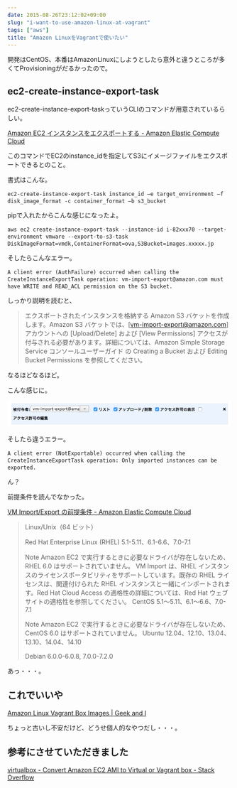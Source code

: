 ```yaml
---
date: 2015-08-26T23:12:02+09:00
slug: "i-want-to-use-amazon-linux-at-vagrant"
tags: ["aws"]
title: "Amazon LinuxをVagrantで使いたい"
---
```


開発はCentOS、本番はAmazonLinuxにしようとしたら意外と違うところが多くてProvisioningがだるかったので。

## ec2-create-instance-export-task

ec2-create-instance-export-taskっていうCLIのコマンドが用意されているらしい。

[Amazon EC2 インスタンスをエクスポートする - Amazon Elastic Compute Cloud](http://docs.aws.amazon.com/ja_jp/AWSEC2/latest/UserGuide/ExportingEC2Instances.html)

このコマンドでEC2のinstance_idを指定してS3にイメージファイルをエクスポートできるとのこと。

書式はこんな。

```
ec2-create-instance-export-task instance_id –e target_environment –f disk_image_format -c container_format –b s3_bucket
```

pipで入れたからこんな感じになったよ。

```
aws ec2 create-instance-export-task --instance-id i-82xxx70 --target-environment vmware --export-to-s3-task DiskImageFormat=vmdk,ContainerFormat=ova,S3Bucket=images.xxxxx.jp
```

そしたらこんなエラー。

```
A client error (AuthFailure) occurred when calling the CreateInstanceExportTask operation: vm-import-export@amazon.com must have WRITE and READ_ACL permission on the S3 bucket.
```

しっかり説明を読むと、

>エクスポートされたインスタンスを格納する Amazon S3 バケットを作成します。Amazon S3 バケットでは、[vm-import-export@amazon.com] アカウントへの [Upload/Delete] および [View Permissions] アクセスが付与される必要があります。詳細については、Amazon Simple Storage Service コンソールユーザーガイド の Creating a Bucket および Editing Bucket Permissions を参照してください。

なるほどなるほど。

こんな感じに。

[<img src="/images/2015-08-26/bucket.png" alt="bucket">](/images/2015-08-26/bucket.png)

そしたら違うエラー。

```
A client error (NotExportable) occurred when calling the CreateInstanceExportTask operation: Only imported instances can be exported.
```

ん？

前提条件を読んでなかった。

[VM Import/Export の前提条件 - Amazon Elastic Compute Cloud](http://docs.aws.amazon.com/ja_jp/AWSEC2/latest/UserGuide/VMImportPrerequisites.html#vmimport-image-formats)

>Linux/Unix（64 ビット）
>
>Red Hat Enterprise Linux (RHEL) 5.1-5.11、6.1-6.6、7.0-7.1
>
>Note
>Amazon EC2 で実行するときに必要なドライバが存在しないため、RHEL 6.0 はサポートされていません。
>VM Import は、RHEL インスタンスのライセンスポータビリティをサポートしています。既存の RHEL ライセンスは、関連付けられた RHEL インスタンスと一緒にインポートされます。Red Hat Cloud Access の適格性の詳細については、Red Hat ウェブサイトの適格性を参照してください。
>CentOS 5.1～5.11、6.1～6.6、7.0-7.1
>
>Note
>Amazon EC2 で実行するときに必要なドライバが存在しないため、CentOS 6.0 はサポートされていません。
>Ubuntu 12.04、12.10、13.04、13.10、14.04、14.10
>
>Debian 6.0.0-6.0.8, 7.0.0-7.2.0

あっ・・・。

## これでいいや

[Amazon Linux Vagrant Box Images | Geek and I](https://www.geekandi.com/2014/04/13/amazon-linux-vagrant-box-images/)

ちょっと古いし不安だけど、どうせ個人的なやつだし・・・。

## 参考にさせていただきました

[virtualbox - Convert Amazon EC2 AMI to Virtual or Vagrant box - Stack Overflow](http://stackoverflow.com/questions/21920993/convert-amazon-ec2-ami-to-virtual-or-vagrant-box)
